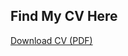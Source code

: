 <!DOCTYPE html>
<html lang="en">
<head>
    <meta charset="UTF-8">
    <meta name="viewport" content="width=device-width, initial-scale=1.0">
    <title>Download CV</title>
</head>
<body>
    <h2>Find My CV Here</h2>
    <a href="files/Monika_Jain_Resume1.pdf" download>Download CV (PDF)</a>
</body>
</html>
